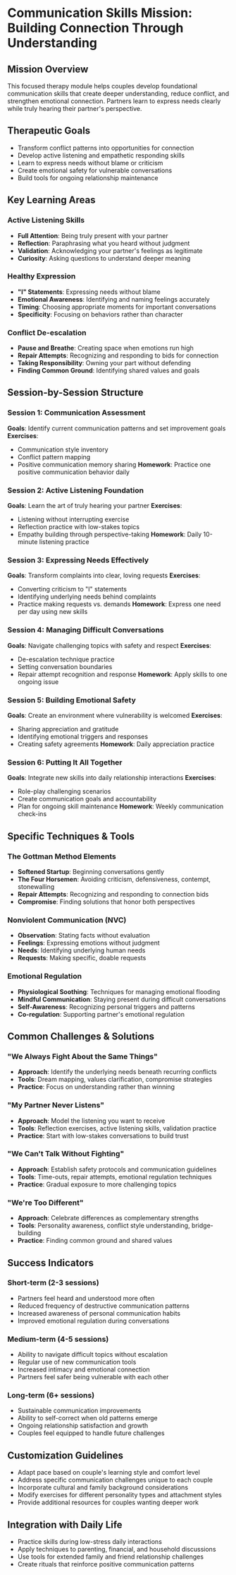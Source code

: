 # Communication Skills Mission: Building Connection Through Understanding

## Mission Overview
This focused therapy module helps couples develop foundational communication skills that create deeper understanding, reduce conflict, and strengthen emotional connection. Partners learn to express needs clearly while truly hearing their partner's perspective.

## Therapeutic Goals
- Transform conflict patterns into opportunities for connection
- Develop active listening and empathetic responding skills
- Learn to express needs without blame or criticism
- Create emotional safety for vulnerable conversations
- Build tools for ongoing relationship maintenance

## Key Learning Areas

### Active Listening Skills
- **Full Attention**: Being truly present with your partner
- **Reflection**: Paraphrasing what you heard without judgment
- **Validation**: Acknowledging your partner's feelings as legitimate
- **Curiosity**: Asking questions to understand deeper meaning

### Healthy Expression
- **"I" Statements**: Expressing needs without blame
- **Emotional Awareness**: Identifying and naming feelings accurately
- **Timing**: Choosing appropriate moments for important conversations
- **Specificity**: Focusing on behaviors rather than character

### Conflict De-escalation
- **Pause and Breathe**: Creating space when emotions run high
- **Repair Attempts**: Recognizing and responding to bids for connection
- **Taking Responsibility**: Owning your part without defending
- **Finding Common Ground**: Identifying shared values and goals

## Session-by-Session Structure

### Session 1: Communication Assessment
**Goals**: Identify current communication patterns and set improvement goals
**Exercises**: 
- Communication style inventory
- Conflict pattern mapping
- Positive communication memory sharing
**Homework**: Practice one positive communication behavior daily

### Session 2: Active Listening Foundation
**Goals**: Learn the art of truly hearing your partner
**Exercises**:
- Listening without interrupting exercise
- Reflection practice with low-stakes topics
- Empathy building through perspective-taking
**Homework**: Daily 10-minute listening practice

### Session 3: Expressing Needs Effectively
**Goals**: Transform complaints into clear, loving requests
**Exercises**:
- Converting criticism to "I" statements
- Identifying underlying needs behind complaints
- Practice making requests vs. demands
**Homework**: Express one need per day using new skills

### Session 4: Managing Difficult Conversations
**Goals**: Navigate challenging topics with safety and respect
**Exercises**:
- De-escalation technique practice
- Setting conversation boundaries
- Repair attempt recognition and response
**Homework**: Apply skills to one ongoing issue

### Session 5: Building Emotional Safety
**Goals**: Create an environment where vulnerability is welcomed
**Exercises**:
- Sharing appreciation and gratitude
- Identifying emotional triggers and responses
- Creating safety agreements
**Homework**: Daily appreciation practice

### Session 6: Putting It All Together
**Goals**: Integrate new skills into daily relationship interactions
**Exercises**:
- Role-play challenging scenarios
- Create communication goals and accountability
- Plan for ongoing skill maintenance
**Homework**: Weekly communication check-ins

## Specific Techniques & Tools

### The Gottman Method Elements
- **Softened Startup**: Beginning conversations gently
- **The Four Horsemen**: Avoiding criticism, defensiveness, contempt, stonewalling
- **Repair Attempts**: Recognizing and responding to connection bids
- **Compromise**: Finding solutions that honor both perspectives

### Nonviolent Communication (NVC)
- **Observation**: Stating facts without evaluation
- **Feelings**: Expressing emotions without judgment
- **Needs**: Identifying underlying human needs
- **Requests**: Making specific, doable requests

### Emotional Regulation
- **Physiological Soothing**: Techniques for managing emotional flooding
- **Mindful Communication**: Staying present during difficult conversations
- **Self-Awareness**: Recognizing personal triggers and patterns
- **Co-regulation**: Supporting partner's emotional regulation

## Common Challenges & Solutions

### "We Always Fight About the Same Things"
- **Approach**: Identify the underlying needs beneath recurring conflicts
- **Tools**: Dream mapping, values clarification, compromise strategies
- **Practice**: Focus on understanding rather than winning

### "My Partner Never Listens"
- **Approach**: Model the listening you want to receive
- **Tools**: Reflection exercises, active listening skills, validation practice
- **Practice**: Start with low-stakes conversations to build trust

### "We Can't Talk Without Fighting"
- **Approach**: Establish safety protocols and communication guidelines
- **Tools**: Time-outs, repair attempts, emotional regulation techniques
- **Practice**: Gradual exposure to more challenging topics

### "We're Too Different"
- **Approach**: Celebrate differences as complementary strengths
- **Tools**: Personality awareness, conflict style understanding, bridge-building
- **Practice**: Finding common ground and shared values

## Success Indicators

### Short-term (2-3 sessions)
- Partners feel heard and understood more often
- Reduced frequency of destructive communication patterns
- Increased awareness of personal communication habits
- Improved emotional regulation during conversations

### Medium-term (4-5 sessions)
- Ability to navigate difficult topics without escalation  
- Regular use of new communication tools
- Increased intimacy and emotional connection
- Partners feel safer being vulnerable with each other

### Long-term (6+ sessions)
- Sustainable communication improvements
- Ability to self-correct when old patterns emerge
- Ongoing relationship satisfaction and growth
- Couples feel equipped to handle future challenges

## Customization Guidelines
- Adapt pace based on couple's learning style and comfort level
- Address specific communication challenges unique to each couple
- Incorporate cultural and family background considerations
- Modify exercises for different personality types and attachment styles
- Provide additional resources for couples wanting deeper work

## Integration with Daily Life
- Practice skills during low-stress daily interactions
- Apply techniques to parenting, financial, and household discussions
- Use tools for extended family and friend relationship challenges
- Create rituals that reinforce positive communication patterns